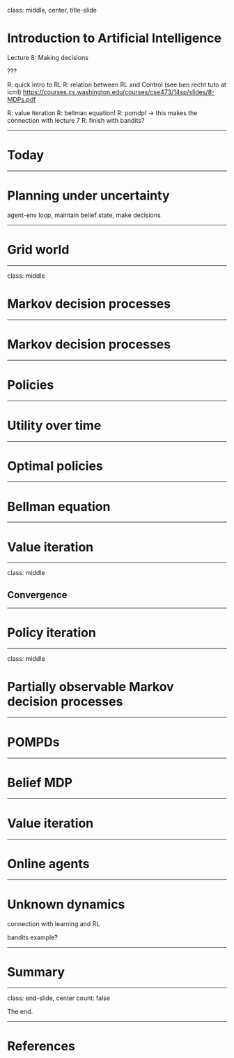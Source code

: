 class: middle, center, title-slide

# Introduction to Artificial Intelligence

Lecture 8: Making decisions

???

R: quick intro to RL
R: relation between RL and Control (see ben recht tuto at icml)
https://courses.cs.washington.edu/courses/cse473/14sp/slides/8-MDPs.pdf

R: value iteration
R: bellman equation!
R: pomdp! -> this makes the connection with lecture 7
R: finish with bandits?

---

# Today

---

# Planning under uncertainty

agent-env loop, maintain belief state, make decisions

---

# Grid world

---

class: middle

# Markov decision processes

---

# Markov decision processes

---

# Policies

---

# Utility over time

---

# Optimal policies

---

# Bellman equation

---

# Value iteration

---

class: middle

## Convergence

---

# Policy iteration

---

class: middle

# Partially observable Markov decision processes

---

# POMPDs

---

# Belief MDP

---

# Value iteration

---

# Online agents

---

# Unknown dynamics

connection with learning and RL

bandits example?

---

# Summary

---

class: end-slide, center
count: false

The end.

---

# References
